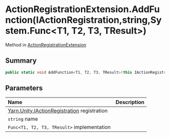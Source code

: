 # ActionRegistrationExtension.AddFunction(IActionRegistration,string,System.Func<T1, T2, T3, TResult>)

Method in [ActionRegistrationExtension](/docs/api/csharp/yarn.unity.actionregistrationextension.md)

## Summary



```csharp
public static void AddFunction<T1, T2, T3, TResult>(this IActionRegistration registration, string name, System.Func<T1, T2, T3, TResult> implementation);
```

## Parameters

|Name|Description|
|:---|:---|
|[Yarn.Unity.IActionRegistration](/docs/api/csharp/yarn.unity.iactionregistration.md) registration||
|`string` name||
|`Func<T1, T2, T3, TResult>` implementation||

